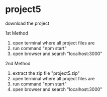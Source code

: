# project5

download the project

1st Method 
1. open terminal where all project files are
2. run command "npm start"
3. open browser and search "localhost:3000"

2nd Method 
1. extract the zip file "project5.zip"
2. open terminal where all project files are
3. run command "npm start"
4. open browser and search "localhost:3000"
